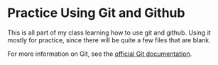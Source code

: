 # Practice Using Git and Github

This is all part of my class learning how to use git and github. Using it mostly for practice, since there will be quite a few files that are blank. 

For more information on Git, see the
[official Git documentation](https://git-scm.com/).
